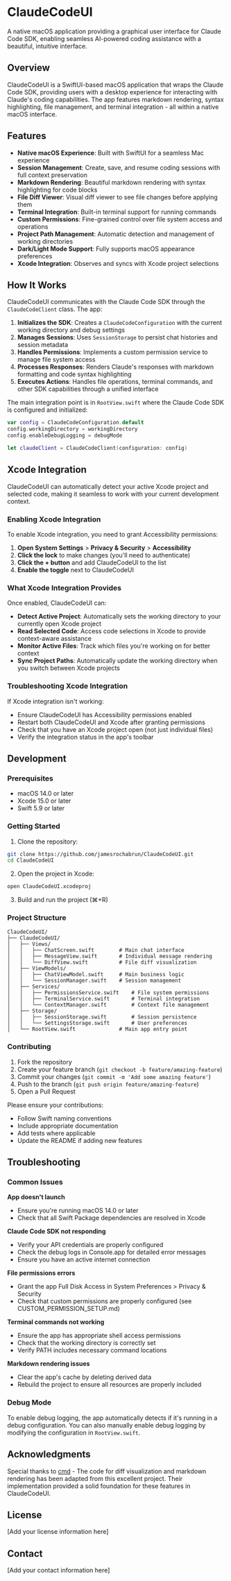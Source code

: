 # ClaudeCodeUI

A native macOS application providing a graphical user interface for Claude Code SDK, enabling seamless AI-powered coding assistance with a beautiful, intuitive interface.

## Overview

ClaudeCodeUI is a SwiftUI-based macOS application that wraps the Claude Code SDK, providing users with a desktop experience for interacting with Claude's coding capabilities. The app features markdown rendering, syntax highlighting, file management, and terminal integration - all within a native macOS interface.

## Features

- **Native macOS Experience**: Built with SwiftUI for a seamless Mac experience
- **Session Management**: Create, save, and resume coding sessions with full context preservation
- **Markdown Rendering**: Beautiful markdown rendering with syntax highlighting for code blocks
- **File Diff Viewer**: Visual diff viewer to see file changes before applying them
- **Terminal Integration**: Built-in terminal support for running commands
- **Custom Permissions**: Fine-grained control over file system access and operations
- **Project Path Management**: Automatic detection and management of working directories
- **Dark/Light Mode Support**: Fully supports macOS appearance preferences
- **Xcode Integration**: Observes and syncs with Xcode project selections

## How It Works

ClaudeCodeUI communicates with the Claude Code SDK through the `ClaudeCodeClient` class. The app:

1. **Initializes the SDK**: Creates a `ClaudeCodeConfiguration` with the current working directory and debug settings
2. **Manages Sessions**: Uses `SessionStorage` to persist chat histories and session metadata
3. **Handles Permissions**: Implements a custom permission service to manage file system access
4. **Processes Responses**: Renders Claude's responses with markdown formatting and code syntax highlighting
5. **Executes Actions**: Handles file operations, terminal commands, and other SDK capabilities through a unified interface

The main integration point is in `RootView.swift` where the Claude Code SDK is configured and initialized:

```swift
var config = ClaudeCodeConfiguration.default
config.workingDirectory = workingDirectory
config.enableDebugLogging = debugMode

let claudeClient = ClaudeCodeClient(configuration: config)
```

## Xcode Integration

ClaudeCodeUI can automatically detect your active Xcode project and selected code, making it seamless to work with your current development context.

### Enabling Xcode Integration

To enable Xcode integration, you need to grant Accessibility permissions:

1. **Open System Settings** > **Privacy & Security** > **Accessibility**
2. **Click the lock** to make changes (you'll need to authenticate)
3. **Click the + button** and add ClaudeCodeUI to the list
4. **Enable the toggle** next to ClaudeCodeUI

### What Xcode Integration Provides

Once enabled, ClaudeCodeUI can:
- **Detect Active Project**: Automatically sets the working directory to your currently open Xcode project
- **Read Selected Code**: Access code selections in Xcode to provide context-aware assistance
- **Monitor Active Files**: Track which files you're working on for better context
- **Sync Project Paths**: Automatically update the working directory when you switch between Xcode projects

### Troubleshooting Xcode Integration

If Xcode integration isn't working:
- Ensure ClaudeCodeUI has Accessibility permissions enabled
- Restart both ClaudeCodeUI and Xcode after granting permissions
- Check that you have an Xcode project open (not just individual files)
- Verify the integration status in the app's toolbar

## Development

### Prerequisites

- macOS 14.0 or later
- Xcode 15.0 or later
- Swift 5.9 or later

### Getting Started

1. Clone the repository:
```bash
git clone https://github.com/jamesrochabrun/ClaudeCodeUI.git
cd ClaudeCodeUI
```

2. Open the project in Xcode:
```bash
open ClaudeCodeUI.xcodeproj
```

3. Build and run the project (⌘+R)

### Project Structure

```
ClaudeCodeUI/
├── ClaudeCodeUI/
│   ├── Views/
│   │   ├── ChatScreen.swift        # Main chat interface
│   │   ├── MessageView.swift       # Individual message rendering
│   │   └── DiffView.swift          # File diff visualization
│   ├── ViewModels/
│   │   ├── ChatViewModel.swift     # Main business logic
│   │   └── SessionManager.swift    # Session management
│   ├── Services/
│   │   ├── PermissionsService.swift    # File system permissions
│   │   ├── TerminalService.swift       # Terminal integration
│   │   └── ContextManager.swift        # Context file management
│   ├── Storage/
│   │   ├── SessionStorage.swift        # Session persistence
│   │   └── SettingsStorage.swift       # User preferences
│   └── RootView.swift              # Main app entry point
```

### Contributing

1. Fork the repository
2. Create your feature branch (`git checkout -b feature/amazing-feature`)
3. Commit your changes (`git commit -m 'Add some amazing feature'`)
4. Push to the branch (`git push origin feature/amazing-feature`)
5. Open a Pull Request

Please ensure your contributions:
- Follow Swift naming conventions
- Include appropriate documentation
- Add tests where applicable
- Update the README if adding new features

## Troubleshooting

### Common Issues

**App doesn't launch**
- Ensure you're running macOS 14.0 or later
- Check that all Swift Package dependencies are resolved in Xcode

**Claude Code SDK not responding**
- Verify your API credentials are properly configured
- Check the debug logs in Console.app for detailed error messages
- Ensure you have an active internet connection

**File permissions errors**
- Grant the app Full Disk Access in System Preferences > Privacy & Security
- Check that custom permissions are properly configured (see CUSTOM_PERMISSION_SETUP.md)

**Terminal commands not working**
- Ensure the app has appropriate shell access permissions
- Check that the working directory is correctly set
- Verify PATH includes necessary command locations

**Markdown rendering issues**
- Clear the app's cache by deleting derived data
- Rebuild the project to ensure all resources are properly included

### Debug Mode

To enable debug logging, the app automatically detects if it's running in a debug configuration. You can also manually enable debug logging by modifying the configuration in `RootView.swift`.

## Acknowledgments

Special thanks to [cmd](https://github.com/getcmd-dev/cmd) - The code for diff visualization and markdown rendering has been adapted from this excellent project. Their implementation provided a solid foundation for these features in ClaudeCodeUI.

## License

[Add your license information here]

## Contact

[Add your contact information here]